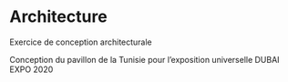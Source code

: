 # Architecture
Exercice de conception architecturale

Conception du pavillon de la Tunisie pour l’exposition universelle DUBAI EXPO 2020
